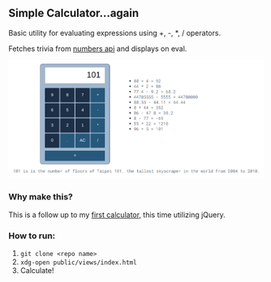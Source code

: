 ## Simple Calculator...again

Basic utility for evaluating expressions using +, -, \*, / operators.

Fetches trivia from [numbers api](http://www.numbersapi.com) and displays on eval. 

![calc screenshot](/public/img/calc.png?raw=true)

### Why make this?

This is a follow up to my [first calculator](https://github.com/MikeEngerer/calculator), this time utilizing jQuery. 

### How to run:

1. ```git clone <repo name>``` 
2. ```xdg-open public/views/index.html```
3. Calculate!